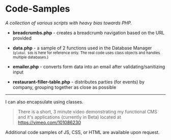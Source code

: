 Code-Samples
============

*A collection of various scripts with heavy bias towards PHP.*

 - **breadcrumbs.php** - creates a breadcrumb navigation based on the URL provided
 
 - **data.php** - a sample of 2 functions used in the Database Manager <br> <sup>(`global $db` is here for reference only. The real code uses class objects and handles multiple databases.)</sup>
  
 - **emailer.php** - converts form data into an email after validating/sanitizing input

 - **restaurant-filler-table.php** - distributes parties (for events) by company, grouping together as close as possible

---

I can also encapsulate using classes.
  
> There is a short, 3 minute video demonstrating my functional CMS and it's applications (currently in Beta) located at https://vimeo.com/101086230

Additional code samples of JS, CSS, or HTML are available upon request.
